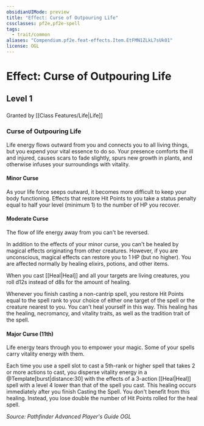 ```yaml
---
obsidianUIMode: preview
title: "Effect: Curse of Outpouring Life"
cssclasses: pf2e,pf2e-spell
tags:
  - trait/common
aliases: "Compendium.pf2e.feat-effects.Item.EtFMN1ZLkL7sUk01"
license: OGL
---
```

# Effect: Curse of Outpouring Life
## Level 1
### 






Granted by [[Class Features/Life|Life]]

### Curse of Outpouring Life

Life energy flows outward from you and connects you to all living things, but you expend your vital essence to do so. Your presence comforts the ill and injured, causes scars to fade slightly, spurs new growth in plants, and otherwise infuses your surroundings with vitality.

#### Minor Curse

As your life force seeps outward, it becomes more difficult to keep your body functioning. Effects that restore Hit Points to you take a status penalty equal to half your level (minimum 1) to the number of HP you recover.

#### Moderate Curse

The flow of life energy away from you can't be reversed.

In addition to the effects of your minor curse, you can't be healed by magical effects originating from other creatures. However, if you are unconscious, magical effects can restore you to 1 HP (but no higher). You are affected normally by healing elixirs, potions, and other items.

When you cast [[Heal|Heal]] and all your targets are living creatures, you roll d12s instead of d8s for the amount of healing.

Whenever you finish casting a non-cantrip spell, you restore Hit Points equal to the spell rank to your choice of either one target of the spell or the creature nearest to you. You can't heal yourself in this way. This healing has the healing, necromancy, and vitality traits, as well as the tradition trait of the spell.

#### Major Curse (11th)

Life energy tears through you to empower your magic. Some of your spells carry vitality energy with them.

Each time you use a spell slot to cast a 5th-rank or higher spell that takes 2 or more actions to cast, you disperse vitality energy in a @Template\[burst|distance:30\] with the effects of a 3-action [[Heal|Heal]] spell with a level 4 lower than that of the spell you cast. This healing occurs immediately after you finish Casting the Spell. You don't benefit from this healing. Instead, you lose double the number of Hit Points rolled for the heal spell.

*Source: Pathfinder Advanced Player's Guide*
*OGL*